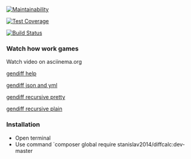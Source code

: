 [![Maintainability](https://api.codeclimate.com/v1/badges/136a02106f6c55f29cfd/maintainability)](https://codeclimate.com/github/Stanislav2014/project-lvl2-s397/maintainability)

[![Test Coverage](https://api.codeclimate.com/v1/badges/136a02106f6c55f29cfd/test_coverage)](https://codeclimate.com/github/Stanislav2014/project-lvl2-s397/test_coverage)

[![Build Status](https://travis-ci.org/Stanislav2014/project-lvl2-s397.svg?branch=master)](https://travis-ci.org/Stanislav2014/project-lvl2-s397)

### Watch how work games 

Watch video on asciinema.org

[gendiff help](https://asciinema.org/connect/9e0094bb-f70a-4d6b-9b1d-b7c4d776ef3e)

[gendiff json and yml](https://asciinema.org/a/TAPZ5J4ChPxoEXnIQIjGyfkFE)

[gendiff recursive pretty](https://asciinema.org/a/S2bn55P3ttItaslzURg93OdgO)

[gendiff recursive plain](https://asciinema.org/a/oskpOCtzzANxuebDuEjqnu1Mu)



### Installation

* Open terminal
* Use command `composer global require stanislav2014/diffcalc:dev-master
